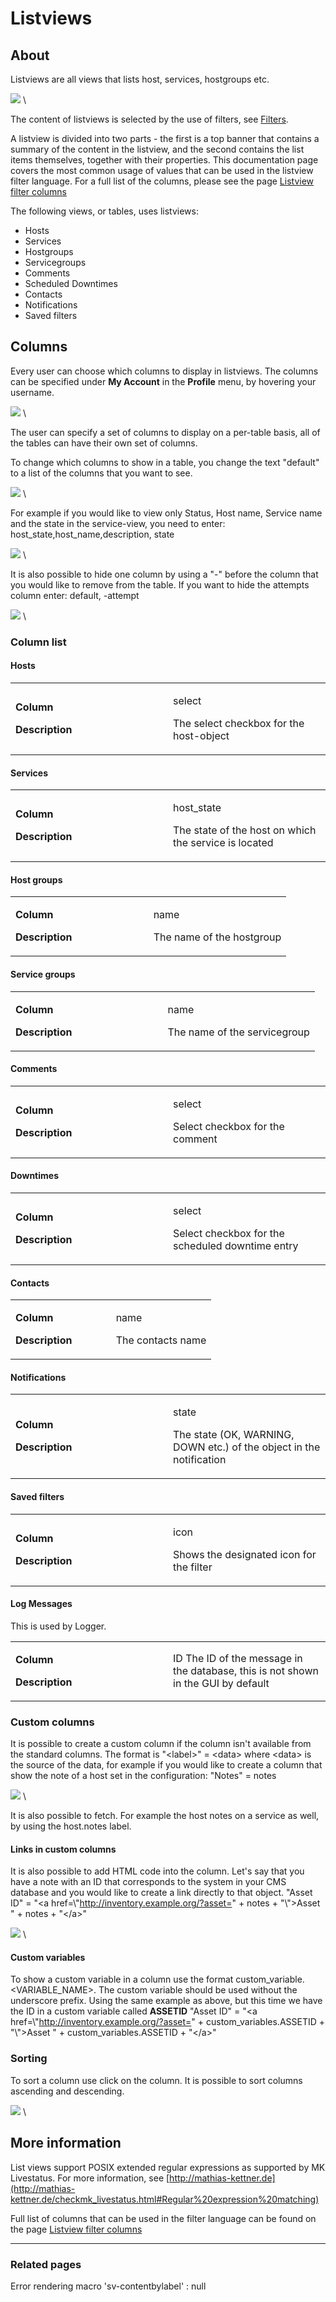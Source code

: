 # Listviews

## About

Listviews are all views that lists host, services, hostgroups etc.

![](images/16482333/19235821.png) \


The content of listviews is selected by the use of filters, see [Filters](Filters).

A listview is divided into two parts - the first is a top banner that contains a summary of the content in the listview, and the second contains the list items themselves, together with their properties. This documentation page covers the most common usage of values that can be used in the listview filter language. For a full list of the columns, please see the page [Listview filter columns](https://kb.op5.com/display/GUI/Listview+filter+columns)

The following views, or tables, uses listviews:

- Hosts
- Services
- Hostgroups
- Servicegroups
- Comments
- Scheduled Downtimes
- Contacts
- Notifications
- Saved filters

## Columns

Every user can choose which columns to display in listviews. The columns can be specified under **My Account** in the **Profile** menu, by hovering your username.

![](images/16482333/19235828.png) \


The user can specify a set of columns to display on a per-table basis, all of the tables can have their own set of columns.

To change which columns to show in a table, you change the text "default" to a list of the columns that you want to see.

![](images/16482333/19235822.png) \


 For example if you would like to view only Status, Host name, Service name and the state in the service-view, you need to enter:
 host\_state,host\_name,description, state

![](images/16482333/19235823.png) \


 It is also possible to hide one column by using a "-" before the column that you would like to remove from the table. If you want to hide the attempts column enter:
 default, -attempt

![](images/16482333/19235824.png) \


### Column list

#### Hosts

<table>
<colgroup>
<col width="50%" />
<col width="50%" />
</colgroup>
<tbody>
<tr class="odd">
<td align="left"><p><strong>Column</strong></p>
<p><strong>Description</strong></p></td>
<td align="left"><p>select</p>
<p>The select checkbox for the host-object</p></td>
</tr>
</tbody>
</table>

#### Services

<table>
<colgroup>
<col width="50%" />
<col width="50%" />
</colgroup>
<tbody>
<tr class="odd">
<td align="left"><p><strong>Column</strong></p>
<p><strong>Description</strong></p></td>
<td align="left"><p>host_state</p>
<p>The state of the host on which the service is located</p></td>
</tr>
</tbody>
</table>

#### Host groups

<table>
<colgroup>
<col width="50%" />
<col width="50%" />
</colgroup>
<tbody>
<tr class="odd">
<td align="left"><p><strong>Column</strong></p>
<p><strong>Description</strong></p></td>
<td align="left"><p>name</p>
<p>The name of the hostgroup</p></td>
</tr>
</tbody>
</table>

#### Service groups

<table>
<colgroup>
<col width="50%" />
<col width="50%" />
</colgroup>
<tbody>
<tr class="odd">
<td align="left"><p><strong>Column</strong></p>
<p><strong>Description</strong></p></td>
<td align="left"><p>name</p>
<p>The name of the servicegroup</p></td>
</tr>
</tbody>
</table>

#### Comments

<table>
<colgroup>
<col width="50%" />
<col width="50%" />
</colgroup>
<tbody>
<tr class="odd">
<td align="left"><p><strong>Column</strong></p>
<p><strong>Description</strong></p></td>
<td align="left"><p>select</p>
<p>Select checkbox for the comment</p></td>
</tr>
</tbody>
</table>

#### Downtimes

<table>
<colgroup>
<col width="50%" />
<col width="50%" />
</colgroup>
<tbody>
<tr class="odd">
<td align="left"><p><strong>Column</strong></p>
<p><strong>Description</strong></p></td>
<td align="left"><p>select</p>
<p>Select checkbox for the scheduled downtime entry</p></td>
</tr>
</tbody>
</table>

#### Contacts

<table>
<colgroup>
<col width="50%" />
<col width="50%" />
</colgroup>
<tbody>
<tr class="odd">
<td align="left"><p><strong>Column</strong></p>
<p><strong>Description</strong></p></td>
<td align="left"><p>name</p>
<p>The contacts name</p></td>
</tr>
</tbody>
</table>

#### Notifications

<table>
<colgroup>
<col width="50%" />
<col width="50%" />
</colgroup>
<tbody>
<tr class="odd">
<td align="left"><p><strong>Column</strong></p>
<p><strong>Description</strong></p></td>
<td align="left"><p>state</p>
<p>The state (OK, WARNING, DOWN etc.) of the object in the notification</p></td>
</tr>
</tbody>
</table>

#### Saved filters

<table>
<colgroup>
<col width="50%" />
<col width="50%" />
</colgroup>
<tbody>
<tr class="odd">
<td align="left"><p><strong>Column</strong></p>
<p><strong>Description</strong></p></td>
<td align="left"><p>icon</p>
<p>Shows the designated icon for the filter</p></td>
</tr>
</tbody>
</table>

#### Log Messages

This is used by Logger.

<table>
<colgroup>
<col width="50%" />
<col width="50%" />
</colgroup>
<tbody>
<tr class="odd">
<td align="left"><p><strong>Column</strong></p>
<p><strong>Description</strong></p></td>
<td align="left">ID
The ID of the message in the database, this is not shown in the GUI by default</td>
</tr>
</tbody>
</table>

### Custom columns

It is possible to create a custom column if the column isn't available from the standard columns.
 The format is "\<label\>" = \<data\> where \<data\> is the source of the data, for example if you would like to create a column that show the note of a host set in the configuration:
 "Notes" = notes

![](images/16482333/19235825.png) \


 It is also possible to fetch. For example the host notes on a service as well, by using the host.notes label.

#### Links in custom columns

It is also possible to add HTML code into the column. Let's say that you have a note with an ID that corresponds to the system in your CMS database and you would like to create a link directly to that object.
 "Asset ID" = "\<a href=\\"http://inventory.example.org/?asset=" + notes + "\\"\>Asset " + notes + "\</a\>"

![](images/16482333/19235826.png) \


#### Custom variables

To show a custom variable in a column use the format custom\_variable.\<VARIABLE\_NAME\>. The custom variable should be used without the underscore prefix. Using the same example as above, but this time we have the ID in a custom variable called **ASSETID**
 "Asset ID" = "\<a href=\\"http://inventory.example.org/?asset=" + custom\_variables.ASSETID + "\\"\>Asset " + custom\_variables.ASSETID + "\</a\>"

### Sorting

To sort a column use click on the column. It is possible to sort columns ascending and descending.

![](images/16482333/19235827.png) \


## More information

List views support POSIX extended regular expressions as supported by MK Livestatus. For more information, see [http://mathias-kettner.de](http://mathias-kettner.de/checkmk_livestatus.html#Regular%20expression%20matching)

Full list of columns that can be used in the filter language can be found on the page [Listview filter columns](https://kb.op5.com/display/GUI/Listview+filter+columns)

* * * * *

### Related pages

Error rendering macro 'sv-contentbylabel' : null

